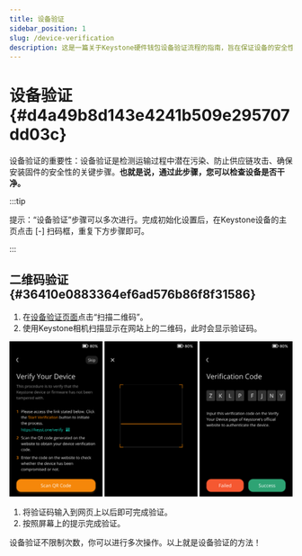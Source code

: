 ```yaml
---
title: 设备验证
sidebar_position: 1
slug: /device-verification
description: 这是一篇关于Keystone硬件钱包设备验证流程的指南，旨在保证设备的安全性和完整性。
---
```




# 设备验证 {#d4a49b8d143e4241b509e295707dd03c}


设备验证的重要性：设备验证是检测运输过程中潜在污染、防止供应链攻击、确保安装固件的安全性的关键步骤。**也就是说，通过此步骤，您可以检查设备是否干净。**


:::tip

提示：“设备验证”步骤可以多次进行。完成初始化设置后，在Keystone设备的主页点击 [-] 扫码框，重复下方步骤即可。

:::




## 二维码验证 {#36410e0883364ef6ad576b86f8f31586}

1. 在[设备验证页面](https://keyst.one/authentication)点击“扫描二维码”。
1. 使用Keystone相机扫描显示在网站上的二维码，此时会显示验证码。

  ![](./731799617.png)

1. 将验证码输入到网页上以后即可完成验证。
1. 按照屏幕上的提示完成验证。

设备验证不限制次数，你可以进行多次操作。以上就是设备验证的方法！

